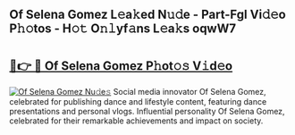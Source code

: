 ## Of Selena Gomez L𝚎a𝚔ed N𝚞𝚍e - Part-Fgl Vi𝚍𝚎o P𝚑𝚘tos - H𝚘𝚝 O𝚗𝚕yf𝚊ns L𝚎a𝚔s oqwW7

# <h2><a href="http://kf1zp4b.oniu.top/?m=Of+Selena+Gomez">🔗👉 🔴 Of Selena Gomez P𝚑ot𝚘𝚜 V𝚒d𝚎o</a></h2>

[![Of Selena Gomez Nu𝚍e𝚜](https://i.imgur.com/0qMVB7G.gif)](http://kf1zp4b.oniu.top/?m=Of+Selena+Gomez)
Social media innovator Of Selena Gomez, celebrated for publishing dance and lifestyle content, featuring dance presentations and personal vlogs. Influential personality Of Selena Gomez, celebrated for their remarkable achievements and impact on society.  
